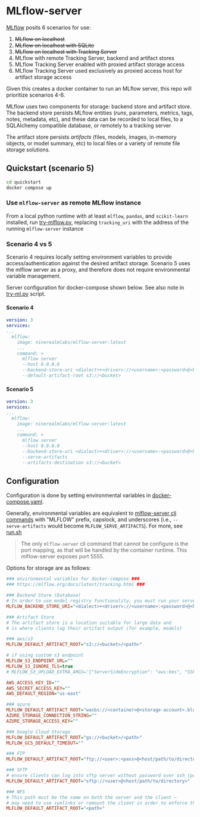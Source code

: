 # MLflow-server

[MLflow](https://mlflow.org) posits 6 scenarios for use:

1. ~~MLflow on localhost~~
2. ~~MLflow on localhost with SQLite~~
3. ~~MLflow on localhost with Tracking Server~~
4. MLflow with remote Tracking Server, backend and artifact stores
5. MLflow Tracking Server enabled with proxied artifact storage access
6. MLflow Tracking Server used exclusively as proxied access host for artifact storage access

Given this creates a docker container to run an MLflow server, this repo will prioritize scenarios 4-6.

MLflow uses two components for storage: backend store and artifact store.
The backend store persists MLflow entities (_runs_, parameters, metrics, tags, notes, metadata, etc), and
these data can be recorded to local files, to a SQLAlchemy compatible database, or remotely to a tracking server

The artifact store persists _artifacts_ (files, models, images, in-memory objects, or model summary, etc)
to local files or a variety of remote file storage solutions.

## Quickstart (scenario 5)

```sh
cd quickstart
docker compose up
```

### Use `mlflow-server` as remote MLflow instance

From a local python runtime with at least `mlflow`, `pandas`, and `scikit-learn` installed,
run [try-mlflow.py](try-mlflow.py), replacing `tracking_uri` with the address of the running `mlflow-server` instance

### Scenario 4 vs 5

Scenario 4 requires locally setting environment variables to provide
access/authentication against the desired artifact storage.
Scenario 5 uses the mlflow server as a proxy, and therefore does not
require environmental variable management.

Server configuration for docker-compose shown below.
See also note in [try-ml.py](quickstart/try-mlflow.py) script.

#### Scenario 4

```yaml
version: 3
services:
...
  mlflow:
    image: ninerealmlabs/mlflow-server:latest
    ...
    command: >
      mlflow server
      --host 0.0.0.0
      --backend-store-uri <dialect>+<driver>://<username>:<password>@<host>:<port>/<database>
      --default-artifact-root s3://<bucket>
```

#### Scenario 5

```yaml
version: 3
services:
...
  mlflow:
    image: ninerealmlabs/mlflow-server:latest
    ...
    command: >
      mlflow server
      --host 0.0.0.0
      --backend-store-uri <dialect>+<driver>://<username>:<password>@<host>:<port>/<database>
      --serve-artifacts
      --artifacts-destination s3://<bucket>
```

## Configuration

Configuration is done by setting environmental variables in [docker-compose.yaml](docker-compose.yaml).

Generally, environmental variables are equivalent to [mlflow-server cli commands](https://mlflow.org/docs/latest/cli.html#mlflow-server)
with "MLFLOW" prefix, capslock, and underscores (i.e., `--serve-artifacts` would become `MLFLOW_SERVE_ARTIFACTS`).
For more, see [run.sh](docker/run.sh)

> The only `mlflow-server` cli command that cannot be configure is the port mapping,
> as that will be handled by the container runtime.
> This mlflow-server exposes port 5555.

Options for storage are as follows:

```ini
### environmental variables for docker-compose ###
### https://mlflow.org/docs/latest/tracking.html ###

### Backend Store (Database)
# In order to use model registry functionality, you must run your server using a database-backed store.
MLFLOW_BACKEND_STORE_URI="<dialect>+<driver>://<username>:<password>@<host>:<port>/<database>"

### Artifact Store
# The artifact store is a location suitable for large data and
# is where clients log their artifact output (for example, models)

### aws/s3
MLFLOW_DEFAULT_ARTIFACT_ROOT="s3://<bucket>/<path>"

# if using custom s3 endpoint
MLFLOW_S3_ENDPOINT_URL=""
MLFLOW_S3_IGNORE_TLS=true
# MLFLOW_S3_UPLOAD_EXTRA_ARGS='{"ServerSideEncryption": "aws:kms", "SSEKMSKeyId": "1234"}'

AWS_ACCESS_KEY_ID=""
AWS_SECRET_ACCESS_KEY=""
AWS_DEFAULT_REGION="us-east"

### azure
MLFLOW_DEFAULT_ARTIFACT_ROOT="wasbs://<container>@<storage-account>.blob.core.windows.net/<path>"
AZURE_STORAGE_CONNECTION_STRING=""
AZURE_STORAGE_ACCESS_KEY=""

### Google Cloud Storage
MLFLOW_DEFAULT_ARTIFACT_ROOT="gs://<bucket>/<path>"
MLFLOW_GCS_DEFAULT_TIMEOUT=""

### FTP
MLFLOW_DEFAULT_ARTIFACT_ROOT="ftp://<user>:<pass>@<host/path/to/directory>"

### SFTP
# ensure clients can log into sftp server without password over ssh (public key, identity file in ssh_config, ...)
MLFLOW_DEFAULT_ARTIFACT_ROOT="sftp://<user>@<host/path/to/directory>"

### NFS
# This path must be the same on both the server and the client –
# may need to use symlinks or remount the client in order to enforce this property.
MLFLOW_DEFAULT_ARTIFACT_ROOT="<path>"
```
